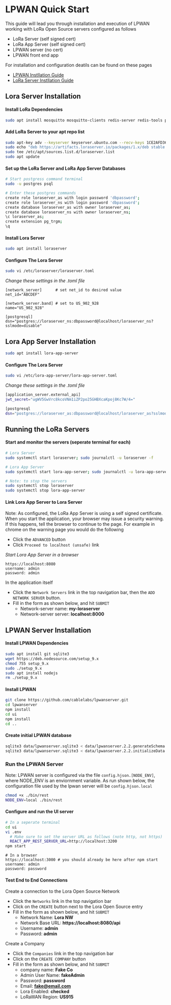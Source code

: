 # LPWAN Quick Start

This guide will lead you through installation and execution of LPWAN
working with LoRa Open Source servers configured as follows

* LoRa Server (self signed cert)
* LoRa App Server (self signed cert)
* LPWAN server (no cert)
* LPWAN front end app

For installation and configuration deatils can be found on these pages

* [LPWAN Instllation Guide](https://lpwanserver.com/install/)
* [LoRa Server Instllation Guide](https://www.loraserver.io/overview/)

## Lora Server Installation

#### Install LoRa Dependencies
```bash
sudo apt install mosquitto mosquitto-clients redis-server redis-tools postgresql
```

#### Add LoRa Server to your apt repo list
```bash
sudo apt-key adv --keyserver keyserver.ubuntu.com --recv-keys 1CE2AFD36DBCCA00
sudo echo "deb https://artifacts.loraserver.io/packages/1.x/deb stable main" | \
sudo tee /etc/apt/sources.list.d/loraserver.list
sudo apt update
```

#### Set up the LoRa Server and LoRa App Server Databases
```bash
# Start postgress command terminal
sudo -u postgres psql

# Enter these postgres commands
create role loraserver_as with login password 'dbpassword';
create role loraserver_ns with login password 'dbpassword';
create database loraserver_as with owner loraserver_as;
create database loraserver_ns with owner loraserver_ns;
\c loraserver_as;
create extension pg_trgm;
\q
```

#### Install Lora Server
```bash
sudo apt install loraserver
```

#### Configure The Lora Server
```bash
sudo vi /etc/loraserver/loraserver.toml
```

_Change these settings in the .toml file_
```
[network_server]      # set net_id to desired value
net_id="ABCDEF"

[network_server.band] # set to US_902_928
name="US_902_928"

[postgresql]
dsn="postgres://loraserver_ns:dbpassword@localhost/loraserver_ns?sslmode=disable"
```

## Lora App Server Installation
```bash
sudo apt install lora-app-server
```

#### Configure The Lora Server
```bash
sudo vi /etc/lora-app-server/lora-app-server.toml
```

_Change these settings in the .toml file_
```bash
[application_server.external_api]
jwt_secret="ugWV5GwVrc8kcoVNm1iZP2po25GHBXcaKpoj8Kc7W/4="

[postgresql
dsn="postgres://loraserver_as:dbpassword@localhost/loraserver_as?sslmode=disable"
```

## Running the LoRa Servers

#### Start and monitor the servers (seperate terminal for each)
```bash
# Lora Server
sudo systemctl start loraserver; sudo journalctl -u loraserver -f

# Lora App Server
sudo systemctl start lora-app-server; sudo journalctl -u lora-app-server  -f

# Note: to stop the servers
sudo systemctl stop loraserver
sudo systemctl stop lora-app-server
```

#### Link Lora App Server to Lora Server

Note: As configured, the LoRa App Server is using a self signed certificate.  When you start the application, your browser may issue a security warning.  If this happens, tell the browser to continue to the page.  For example in chrome on the warning page you would do the following

* Click the `ADVANCED` button
* Click `Proceed to localhost (unsafe)` link


_Start Lora App Server in a browser_
```
https://localhost:8080
username: admin
password: admin
```

In the application itself

* Click the `Network Servers` link in the top navigation bar, then the `ADD NETWORK SERVER` button.
* Fill in the form as shown below, and hit `SUBMIT`
  - Network-server name: **my-loraserver**
  - Network-server server: **localhost:8000**

## LPWAN Server Installation

#### Install LPWAN Dependencies
```bash
sudo apt install git sqlite3
wget https://deb.nodesource.com/setup_9.x
chmod 755 setup_9.x
sudo ./setup_9.x
sudo apt install nodejs
rm ./setup_9.x
```


#### Install LPWAN
```bash
git clone https://github.com/cablelabs/lpwanserver.git
cd lpwanserver
npm install
cd ui
npm install
cd ..
```

#### Create initial LPWAN database
```bash
sqlite3 data/lpwanserver.sqlite3 < data/lpwanserver.2.2.generateSchema.sql
sqlite3 data/lpwanserver.sqlite3 < data/lpwanserver.2.2.initializeData.sql
```

### Run the LPWAN Server

Note: LPWAN server is configured via the file `config.hjson.[NODE_ENV]`, where NODE_ENV is an enviornment variable.  As run shown below, the configuration file used by the lpwan server will be `config.hjson.local`
```bash
chmod +x ./bin/rest
NODE_ENV=local ./bin/rest
```

#### Configure and run the UI server
```bash
# In a seperate terminal
cd ui
vi .env
  # Make sure to set the server URL as follows (note http, not https)
  REACT_APP_REST_SERVER_URL=http://localhost:3200
npm start
```

```
# In a browser
https://localhost:3000 # you should already be here after npm start
username: admin
password: password
```

#### Test End to End Connections

Create a connection to the Lora Open Source Network
* Click the `Networks` link in the top navigation bar
* Click on the `CREATE` button next to the Lora Open Source entry
* Fill in the form as shown below, and hit `SUBMIT`
  - Network Name: **Lora NW**
  - Network Base URL: **https://localhost:8080/api**
  - Username: **admin**
  - Password: **admin**

Create a Company
* Click the `Companies` link in the top navigation bar
* Click on the `CREATE COMPANY` button
* Fill in the form as shown below, and hit `SUBMIT`
  - company name: **Fake Co**
  - Admin User Name: **fakeAdmin**
  - Password: **password**
  - Email: **fake@email.com**
  - Lora Enabled: **checked**
  - LoRaWAN Region: **US915**
